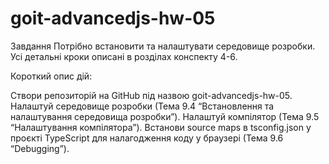 # goit-advancedjs-hw-05
Завдання
Потрібно встановити та налаштувати середовище розробки. Усі детальні кроки описані в роздiлах конспекту 4-6.

Короткий опис дій:

Створи репозиторій на GitHub під назвою goit-advancedjs-hw-05.
Налаштуй середовище розробки (Тема 9.4 “Встановлення та налаштування середовища розробки”).
Налаштуй компілятор (Тема 9.5 “Налаштування компілятора”).
Встанови source maps в tsconfig.json у проєкті TypeScript для налагодження коду у браузері (Тема 9.6 “Debugging”).
